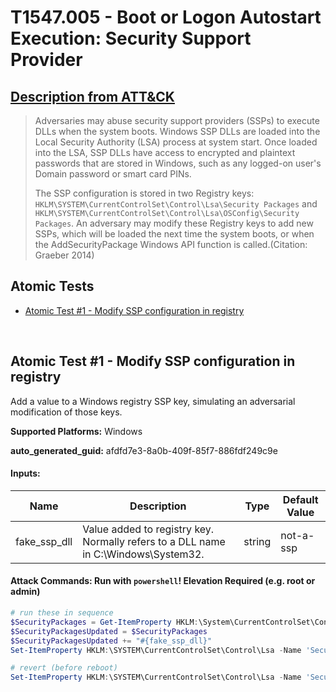 # T1547.005 - Boot or Logon Autostart Execution: Security Support Provider
## [Description from ATT&CK](https://attack.mitre.org/techniques/T1547/005)
<blockquote>Adversaries may abuse security support providers (SSPs) to execute DLLs when the system boots. Windows SSP DLLs are loaded into the Local Security Authority (LSA) process at system start. Once loaded into the LSA, SSP DLLs have access to encrypted and plaintext passwords that are stored in Windows, such as any logged-on user's Domain password or smart card PINs.

The SSP configuration is stored in two Registry keys: <code>HKLM\SYSTEM\CurrentControlSet\Control\Lsa\Security Packages</code> and <code>HKLM\SYSTEM\CurrentControlSet\Control\Lsa\OSConfig\Security Packages</code>. An adversary may modify these Registry keys to add new SSPs, which will be loaded the next time the system boots, or when the AddSecurityPackage Windows API function is called.(Citation: Graeber 2014)</blockquote>

## Atomic Tests

- [Atomic Test #1 - Modify SSP configuration in registry](#atomic-test-1---modify-ssp-configuration-in-registry)


<br/>

## Atomic Test #1 - Modify SSP configuration in registry
Add a value to a Windows registry SSP key, simulating an adversarial modification of those keys.

**Supported Platforms:** Windows


**auto_generated_guid:** afdfd7e3-8a0b-409f-85f7-886fdf249c9e





#### Inputs:
| Name | Description | Type | Default Value |
|------|-------------|------|---------------|
| fake_ssp_dll | Value added to registry key. Normally refers to a DLL name in C:&#92;Windows&#92;System32. | string | not-a-ssp|


#### Attack Commands: Run with `powershell`!  Elevation Required (e.g. root or admin) 


```powershell
# run these in sequence
$SecurityPackages = Get-ItemProperty HKLM:\System\CurrentControlSet\Control\Lsa -Name 'Security Packages' | Select-Object -ExpandProperty 'Security Packages'
$SecurityPackagesUpdated = $SecurityPackages
$SecurityPackagesUpdated += "#{fake_ssp_dll}"
Set-ItemProperty HKLM:\SYSTEM\CurrentControlSet\Control\Lsa -Name 'Security Packages' -Value $SecurityPackagesUpdated

# revert (before reboot)
Set-ItemProperty HKLM:\SYSTEM\CurrentControlSet\Control\Lsa -Name 'Security Packages' -Value $SecurityPackages
```






<br/>
